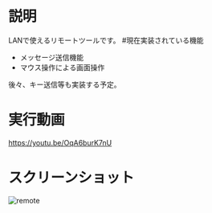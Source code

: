 # 説明
LANで使えるリモートツールです。
#現在実装されている機能
- メッセージ送信機能
- マウス操作による画面操作

後々、キー送信等も実装する予定。
# 実行動画
https://youtu.be/OqA6burK7nU
# スクリーンショット
![remote](https://user-images.githubusercontent.com/98020159/152095825-7c58b8ea-d1c5-49cc-9abf-43ab287710fc.png)

